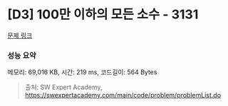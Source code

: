 # [D3] 100만 이하의 모든 소수 - 3131 

[문제 링크](https://swexpertacademy.com/main/code/problem/problemDetail.do?contestProbId=AV_6mRsasV8DFAWS) 

### 성능 요약

메모리: 69,016 KB, 시간: 219 ms, 코드길이: 564 Bytes



> 출처: SW Expert Academy, https://swexpertacademy.com/main/code/problem/problemList.do